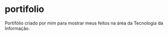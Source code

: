# portifolio
Portifólio criado por mim para mostrar meus feitos na área da Tecnologia da Informação.
